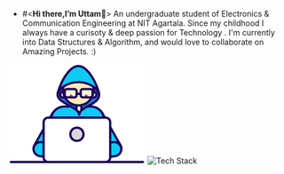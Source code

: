 - #<**Hi there,I’m Uttam👋**>
An undergraduate student of Electronics & Communication Engineering at NIT Agartala. Since my childhood I always have a curisoty & deep passion for Technology . I'm currently into Data Structures & Algorithm, and would love to collaborate on Amazing Projects. :)

![##This is an <**Tech Stack**> tag](https://raw.githubusercontent.com/ritcode/ritcode/main/Developer.gif)
![Tech Stack](https://camo.githubusercontent.com/5859172b2d0854f4d70d35118ae1fbb8d92f967ea654f1bb1bdae4a346d03926/68747470733a2f2f696d672e736869656c64732e696f2f62616467652f632d2532333030353939432e7376673f7374796c653d666f722d7468652d6261646765266c6f676f3d63266c6f676f436f6c6f723d7768697465)
<!---
uttamsah724/uttamsah724 is a ✨ special ✨ repository because its `README.md` (this file) appears on your GitHub profile.
You can click the Preview link to take a look at your changes.👀 I’m interested in \ 📫 How to reach me  🌱 I’m currently learning Data Structures & Algorithm 
- 💞️ I’m looking to collaborate on Amazing Project & its Impact on the World 
--->
